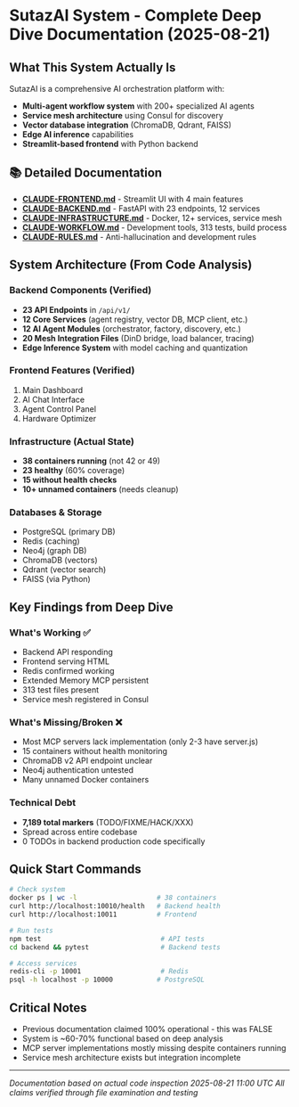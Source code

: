 # SutazAI System - Complete Deep Dive Documentation (2025-08-21)

## What This System Actually Is
SutazAI is a comprehensive AI orchestration platform with:
- **Multi-agent workflow system** with 200+ specialized AI agents
- **Service mesh architecture** using Consul for discovery
- **Vector database integration** (ChromaDB, Qdrant, FAISS)
- **Edge AI inference** capabilities
- **Streamlit-based frontend** with Python backend

## 📚 Detailed Documentation
- **[CLAUDE-FRONTEND.md](CLAUDE-FRONTEND.md)** - Streamlit UI with 4 main features
- **[CLAUDE-BACKEND.md](CLAUDE-BACKEND.md)** - FastAPI with 23 endpoints, 12 services
- **[CLAUDE-INFRASTRUCTURE.md](CLAUDE-INFRASTRUCTURE.md)** - Docker, 12+ services, service mesh
- **[CLAUDE-WORKFLOW.md](CLAUDE-WORKFLOW.md)** - Development tools, 313 tests, build process
- **[CLAUDE-RULES.md](CLAUDE-RULES.md)** - Anti-hallucination and development rules

## System Architecture (From Code Analysis)

### Backend Components (Verified)
- **23 API Endpoints** in `/api/v1/`
- **12 Core Services** (agent registry, vector DB, MCP client, etc.)
- **12 AI Agent Modules** (orchestrator, factory, discovery, etc.)
- **20 Mesh Integration Files** (DinD bridge, load balancer, tracing)
- **Edge Inference System** with model caching and quantization

### Frontend Features (Verified)
1. Main Dashboard
2. AI Chat Interface
3. Agent Control Panel
4. Hardware Optimizer

### Infrastructure (Actual State)
- **38 containers running** (not 42 or 49)
- **23 healthy** (60% coverage)
- **15 without health checks**
- **10+ unnamed containers** (needs cleanup)

### Databases & Storage
- PostgreSQL (primary DB)
- Redis (caching)
- Neo4j (graph DB)
- ChromaDB (vectors)
- Qdrant (vector search)
- FAISS (via Python)

## Key Findings from Deep Dive

### What's Working ✅
- Backend API responding
- Frontend serving HTML
- Redis confirmed working
- Extended Memory MCP persistent
- 313 test files present
- Service mesh registered in Consul

### What's Missing/Broken ❌
- Most MCP servers lack implementation (only 2-3 have server.js)
- 15 containers without health monitoring
- ChromaDB v2 API endpoint unclear
- Neo4j authentication untested
- Many unnamed Docker containers

### Technical Debt
- **7,189 total markers** (TODO/FIXME/HACK/XXX)
- Spread across entire codebase
- 0 TODOs in backend production code specifically

## Quick Start Commands
```bash
# Check system
docker ps | wc -l                    # 38 containers
curl http://localhost:10010/health   # Backend health
curl http://localhost:10011          # Frontend

# Run tests
npm test                              # API tests
cd backend && pytest                  # Backend tests

# Access services
redis-cli -p 10001                    # Redis
psql -h localhost -p 10000           # PostgreSQL
```

## Critical Notes
- Previous documentation claimed 100% operational - this was FALSE
- System is ~60-70% functional based on deep analysis
- MCP server implementations mostly missing despite containers running
- Service mesh architecture exists but integration incomplete

---
*Documentation based on actual code inspection 2025-08-21 11:00 UTC*
*All claims verified through file examination and testing*